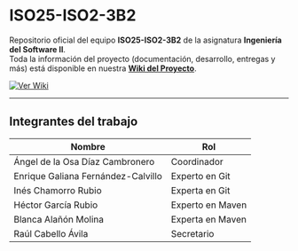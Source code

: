 # ISO25-ISO2-3B2

Repositorio oficial del equipo **ISO25-ISO2-3B2** de la asignatura **Ingeniería del Software II**.  
Toda la información del proyecto (documentación, desarrollo, entregas y más) está disponible en nuestra **[Wiki del Proyecto](https://github.com/Anexosx/ISO25-ISO2-3b2/wiki)**.

[![Ver Wiki](https://img.shields.io/badge/📚_Acceder_a_la_Wiki-2D9BF0?style=for-the-badge)](https://github.com/Anexosx/ISO25-ISO2-3b2/wiki)

---

## Integrantes del trabajo

| **Nombre** | **Rol** |
|---------------|------------|
| Ángel de la Osa Díaz Cambronero | Coordinador |
| Enrique Galiana Fernández-Calvillo | Experto en Git |
| Inés Chamorro Rubio | Experta en Git |
| Héctor García Rubio | Experto en Maven |
| Blanca Alañón Molina | Experta en Maven |
| Raúl Cabello Ávila | Secretario |
